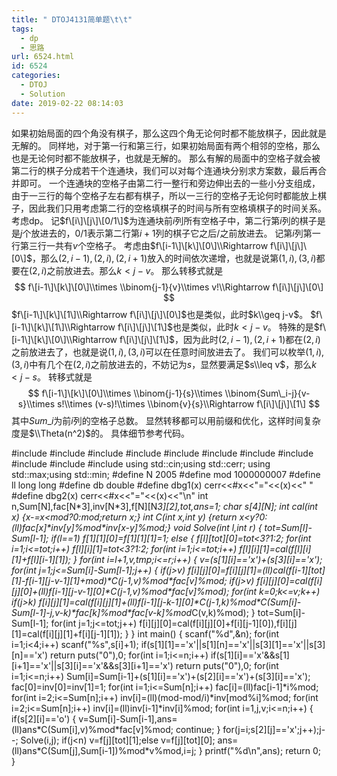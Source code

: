 ```yaml
---
title: " DTOJ4131简单题\t\t"
tags:
  - dp
  - 思路
url: 6524.html
id: 6524
categories:
  - DTOJ
  - Solution
date: 2019-02-22 08:14:03
---
```


如果初始局面的四个角没有棋子，那么这四个角无论何时都不能放棋子，因此就是无解的。 同样地，对于第一行和第三行，如果初始局面有两个相邻的空格，那么也是无论何时都不能放棋子，也就是无解的。 那么有解的局面中的空格子就会被第二行的棋子分成若干个连通块，我们可以对每个连通块分别求方案数，最后再合并即可。 一个连通块的空格子由第二行一整行和旁边伸出去的一些小分支组成，由于一三行的每个空格子左右都有棋子，所以一三行的空格子无论何时都能放上棋子，因此我们只用考虑第二行的空格填棋子的时间与所有空格填棋子的时间关系。 考虑dp。 记$f\[i\]\[j\]\[0/1\]$为连通块前$i$列所有空格子中，第二行第$i$列的棋子是是$j$个放进去的，$0/1$表示第二行第$i+1$列的棋子它之后/之前放进去。 记第$i$列第一行第三行一共有$v$个空格子。 考虑由$f\[i-1\]\[k\]\[0\]\\Rightarrow f\[i\]\[j\]\[0\]$，那么$(2,i-1),(2,i),(2,i+1)$放入的时间依次递增，也就是说第$(1,i),(3,i)$都要在$(2,i)$之前放进去。那么$k<j-v$。 那么转移式就是 $$ f\[i-1\]\[k\]\[0\]\\times \\binom{j-1}{v}\\times v!\\Rightarrow f\[i\]\[j\]\[0\] $$ $f\[i-1\]\[k\]\[1\]\\Rightarrow f\[i\]\[j\]\[0\]$也是类似，此时$k\\geq j-v$。 $f\[i-1\]\[k\]\[1\]\\Rightarrow f\[i\]\[j\]\[1\]$也是类似，此时$k<j-v$。 特殊的是$f\[i-1\]\[k\]\[0\]\\Rightarrow f\[i\]\[j\]\[1\]$，因为此时$(2,i-1),(2,i+1)$都在$(2,i)$之前放进去了，也就是说$(1,i),(3,i)$可以在任意时间放进去了。 我们可以枚举$(1,i),(3,i)$中有几个在$(2,i)$之前放进去的，不妨记为$s$，显然要满足$s\\leq v$，那么$k<j-s$。 转移式就是 $$ f\[i-1\]\[k\]\[0\]\\times \\binom{j-1}{s}\\times \\binom{Sum\_i-j}{v-s}\\times s!\\times (v-s)!\\times \\binom{v}{s}\\Rightarrow f\[i\]\[j\]\[1\] $$ 其中$Sum\_i$为前$i$列的空格子总数。 显然转移都可以用前缀和优化，这样时间复杂度是$\\Theta(n^2)$的。 具体细节参考代码。

#include<iostream>
#include<cstdio>
#include<cstdlib>
#include<cmath>
#include<cstring>
#include<string>
#include<algorithm>
#include<queue>
#include<vector>
#include<set>
#include<map>
using std::cin;using std::cerr;
using std::max;using std::min;
#define N 2005
#define mod 1000000007
#define ll long long
#define db double
#define dbg1(x) cerr<<#x<<"="<<(x)<<" "
#define dbg2(x) cerr<<#x<<"="<<(x)<<"\\n"
int n,Sum\[N\],fac\[N\*3\],inv\[N\*3\],f\[N\]\[N*3\]\[2\],tot,ans=1;
char s\[4\]\[N\];
int cal(int x) {x-=x<mod?0:mod;return x;}
int C(int x,int y) {return x<y?0:(ll)fac\[x\]\*inv\[y\]%mod\*inv\[x-y\]%mod;}
void Solve(int l,int r)
{
	tot=Sum\[l\]-Sum\[l-1\];
	if(l==1) f\[1\]\[1\]\[0\]=f\[1\]\[1\]\[1\]=1;
	else
	{
		f\[l\]\[tot\]\[0\]=tot<3?1:2;
		for(int i=1;i<=tot;i++) f\[l\]\[i\]\[1\]=tot<3?1:2;
		for(int i=1;i<=tot;i++) f\[l\]\[i\]\[1\]=cal(f\[l\]\[i\]\[1\]+f\[l\]\[i-1\]\[1\]);
	}
	for(int i=l+1,v,tmp;i<=r;i++)
	{
		v=(s\[1\]\[i\]=='x')+(s\[3\]\[i\]=='x');
		for(int j=1;j<=Sum\[i\]-Sum\[l-1\];j++)
		{
			if(j>v) f\[i\]\[j\]\[0\]=f\[i\]\[j\]\[1\]=(ll)cal(f\[i-1\]\[tot\]\[1\]-f\[i-1\]\[j-v-1\]\[1\]+mod)\*C(j-1,v)%mod\*fac\[v\]%mod;
			if(j>v) f\[i\]\[j\]\[0\]=cal(f\[i\]\[j\]\[0\]+(ll)f\[i-1\]\[j-v-1\]\[0\]\*C(j-1,v)%mod\*fac\[v\]%mod);
			for(int k=0;k<=v;k++)
				if(j>k) f\[i\]\[j\]\[1\]=cal(f\[i\]\[j\]\[1\]+(ll)f\[i-1\]\[j-k-1\]\[0\]\*C(j-1,k)%mod\*C(Sum\[i\]-Sum\[l-1\]-j,v-k)\*fac\[k\]%mod\*fac\[v-k\]%mod*C(v,k)%mod);
		}
		tot=Sum\[i\]-Sum\[l-1\];
		for(int j=1;j<=tot;j++)
			f\[i\]\[j\]\[0\]=cal(f\[i\]\[j\]\[0\]+f\[i\]\[j-1\]\[0\]),f\[i\]\[j\]\[1\]=cal(f\[i\]\[j\]\[1\]+f\[i\]\[j-1\]\[1\]);
	}
}
int main()
{
	scanf("%d",&n);
	for(int i=1;i<4;i++) scanf("%s",s\[i\]+1);
	if(s\[1\]\[1\]=='x'||s\[1\]\[n\]=='x'||s\[3\]\[1\]=='x'||s\[3\]\[n\]=='x') return puts("0"),0;
	for(int i=1;i<=n;i++)
		if(s\[1\]\[i\]=='x'&&s\[1\]\[i+1\]=='x'||s\[3\]\[i\]=='x'&&s\[3\]\[i+1\]=='x')  return puts("0"),0;
	for(int i=1;i<=n;i++) Sum\[i\]=Sum\[i-1\]+(s\[1\]\[i\]=='x')+(s\[2\]\[i\]=='x')+(s\[3\]\[i\]=='x');
	fac\[0\]=inv\[0\]=inv\[1\]=1;
	for(int i=1;i<=Sum\[n\];i++) fac\[i\]=(ll)fac\[i-1\]*i%mod;
	for(int i=2;i<=Sum\[n\];i++) inv\[i\]=(ll)(mod-mod/i)*inv\[mod%i\]%mod;
	for(int i=2;i<=Sum\[n\];i++) inv\[i\]=(ll)inv\[i-1\]*inv\[i\]%mod;
	for(int i=1,j,v;i<=n;i++)
	{
		if(s\[2\]\[i\]=='o')
		{
			v=Sum\[i\]-Sum\[i-1\],ans=(ll)ans\*C(Sum\[i\],v)%mod\*fac\[v\]%mod;
			continue;
		}
		for(j=i;s\[2\]\[j\]=='x';j++);j--;
		Solve(i,j);
		if(j<n) v=f\[j\]\[tot\]\[1\];else v=f\[j\]\[tot\]\[0\];
		ans=(ll)ans\*C(Sum\[j\],Sum\[i-1\])%mod\*v%mod,i=j;
	}
	printf("%d\\n",ans);
	return 0;
}